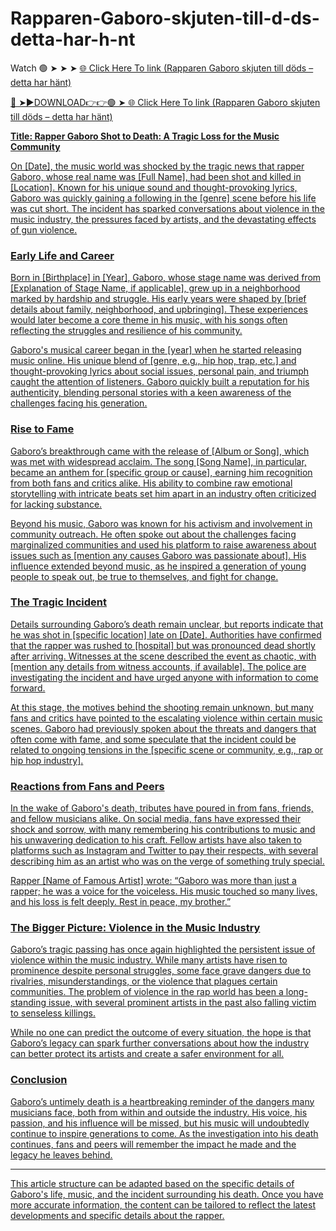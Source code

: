# Rapparen-Gaboro-skjuten-till-d-ds-detta-har-h-nt
Watch 🟢 ➤ ➤ ➤ <a href="https://vorxon.cfd/Rapparen-Gaboro"> 🌐 Click Here To link (Rapparen Gaboro skjuten till döds – detta har hänt) 

🔴 ➤►DOWNLOAD👉👉🟢 ➤<a href="https://vorxon.cfd/Rapparen-Gaboro"> 🌐 Click Here To link (Rapparen Gaboro skjuten till döds – detta har hänt)


**Title: Rapper Gaboro Shot to Death: A Tragic Loss for the Music Community**

On [Date], the music world was shocked by the tragic news that rapper Gaboro, whose real name was [Full Name], had been shot and killed in [Location]. Known for his unique sound and thought-provoking lyrics, Gaboro was quickly gaining a following in the [genre] scene before his life was cut short. The incident has sparked conversations about violence in the music industry, the pressures faced by artists, and the devastating effects of gun violence.

### Early Life and Career

Born in [Birthplace] in [Year], Gaboro, whose stage name was derived from [Explanation of Stage Name, if applicable], grew up in a neighborhood marked by hardship and struggle. His early years were shaped by [brief details about family, neighborhood, and upbringing]. These experiences would later become a core theme in his music, with his songs often reflecting the struggles and resilience of his community.

Gaboro's musical career began in the [year] when he started releasing music online. His unique blend of [genre, e.g., hip hop, trap, etc.] and thought-provoking lyrics about social issues, personal pain, and triumph caught the attention of listeners. Gaboro quickly built a reputation for his authenticity, blending personal stories with a keen awareness of the challenges facing his generation.

### Rise to Fame

Gaboro’s breakthrough came with the release of [Album or Song], which was met with widespread acclaim. The song [Song Name], in particular, became an anthem for [specific group or cause], earning him recognition from both fans and critics alike. His ability to combine raw emotional storytelling with intricate beats set him apart in an industry often criticized for lacking substance.

Beyond his music, Gaboro was known for his activism and involvement in community outreach. He often spoke out about the challenges facing marginalized communities and used his platform to raise awareness about issues such as [mention any causes Gaboro was passionate about]. His influence extended beyond music, as he inspired a generation of young people to speak out, be true to themselves, and fight for change.

### The Tragic Incident

Details surrounding Gaboro’s death remain unclear, but reports indicate that he was shot in [specific location] late on [Date]. Authorities have confirmed that the rapper was rushed to [hospital] but was pronounced dead shortly after arriving. Witnesses at the scene described the event as chaotic, with [mention any details from witness accounts, if available]. The police are investigating the incident and have urged anyone with information to come forward.

At this stage, the motives behind the shooting remain unknown, but many fans and critics have pointed to the escalating violence within certain music scenes. Gaboro had previously spoken about the threats and dangers that often come with fame, and some speculate that the incident could be related to ongoing tensions in the [specific scene or community, e.g., rap or hip hop industry].

### Reactions from Fans and Peers

In the wake of Gaboro's death, tributes have poured in from fans, friends, and fellow musicians alike. On social media, fans have expressed their shock and sorrow, with many remembering his contributions to music and his unwavering dedication to his craft. Fellow artists have also taken to platforms such as Instagram and Twitter to pay their respects, with several describing him as an artist who was on the verge of something truly special.

Rapper [Name of Famous Artist] wrote: “Gaboro was more than just a rapper; he was a voice for the voiceless. His music touched so many lives, and his loss is felt deeply. Rest in peace, my brother.”

### The Bigger Picture: Violence in the Music Industry

Gaboro’s tragic passing has once again highlighted the persistent issue of violence within the music industry. While many artists have risen to prominence despite personal struggles, some face grave dangers due to rivalries, misunderstandings, or the violence that plagues certain communities. The problem of violence in the rap world has been a long-standing issue, with several prominent artists in the past also falling victim to senseless killings.

While no one can predict the outcome of every situation, the hope is that Gaboro’s legacy can spark further conversations about how the industry can better protect its artists and create a safer environment for all.

### Conclusion

Gaboro’s untimely death is a heartbreaking reminder of the dangers many musicians face, both from within and outside the industry. His voice, his passion, and his influence will be missed, but his music will undoubtedly continue to inspire generations to come. As the investigation into his death continues, fans and peers will remember the impact he made and the legacy he leaves behind. 

---

This article structure can be adapted based on the specific details of Gaboro's life, music, and the incident surrounding his death. Once you have more accurate information, the content can be tailored to reflect the latest developments and specific details about the rapper.
